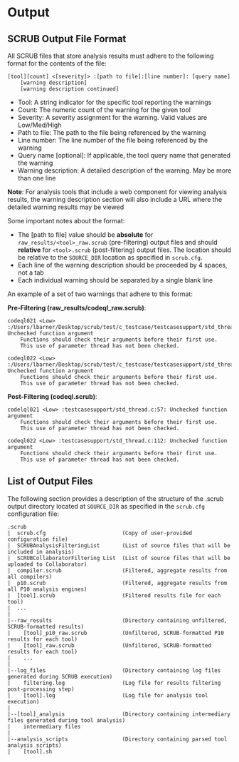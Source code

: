 # Output

## SCRUB Output File Format

All SCRUB files that store analysis results must adhere to the following format for the contents of the file:

    [tool][count] <[severity]> :[path to file]:[line number]: [query name]
        [warning description]
        [warning description continued]

- Tool: A string indicator for the specific tool reporting the warnings
- Count: The numeric count of the warning for the given tool
- Severity: A severity assignment for the warning. Valid values are Low/Med/High
- Path to file: The path to the file being referenced by the warning
- Line number: The line number of the file being referenced by the warning
- Query name [optional]: If applicable, the tool query name that generated the warning
- Warning description: A detailed description of the warning. May be more than one line

**Note**: For analysis tools that include a web component for viewing analysis results, the warning description section will also include a URL where the detailed warning results may be viewed

Some important notes about the format:

- The [path to file] value should be **absolute** for ``raw_results/<tool>_raw.scrub`` (pre-filtering) output files and should **relative** for `<tool>.scrub` (post-filtering) output files. The location should be relative to the `SOURCE_DIR` location as specified in `scrub.cfg`.
- Each line of the warning description should be proceeded by 4 spaces, not a tab
- Each individual warning should be separated by a single blank line

An example of a set of two warnings that adhere to this format:

**Pre-Filtering (raw_results/codeql_raw.scrub)**:

    codeql021 <Low> :/Users/lbarner/Desktop/scrub/test/c_testcase/testcasesupport/std_thread.c:57: Unchecked function argument
        Functions should check their arguments before their first use.
        This use of parameter thread has not been checked.

    codeql022 <Low> :/Users/lbarner/Desktop/scrub/test/c_testcase/testcasesupport/std_thread.c:112: Unchecked function argument
        Functions should check their arguments before their first use.
        This use of parameter thread has not been checked.

**Post-Filtering (codeql.scrub)**:

    codelql021 <Low> :testcasesupport/std_thread.c:57: Unchecked function argument
        Functions should check their arguments before their first use.
        This use of parameter thread has not been checked.

    codeql022 <Low> :testcasesupport/std_thread.c:112: Unchecked function argument
        Functions should check their arguments before their first use.
        This use of parameter thread has not been checked.


## List of Output Files

The following section provides a description of the structure of the .scrub output directory located at `SOURCE_DIR` as specified in the `scrub.cfg` configuration file:

    .scrub
    |  scrub.cfg                        (Copy of user-provided configuration file)
    |  SCRUBAnalysisFilteringList       (List of source files that will be included in analysis)
    |  SCRUBCollaboratorFiltering List  (List of source files that will be uploaded to Collaborator)
    |  compiler.scrub                   (Filtered, aggregate results from all compilers)
    |  p10.scrub                        (Filtered, aggregate results from all P10 analysis engines)
    |  [tool].scrub                     (Filtered results file for each tool)
    |  ...
    |
    |--raw_results                      (Directory containing unfiltered, SCRUB-formatted results)
    |    [tool]_p10_raw.scrub           (Unfiltered, SCRUB-formatted P10 results for each tool)
    |    [tool]_raw.scrub               (Unfiltered, SCRUB-formatted results for each tool)
    |    ...
    |
    |--log_files                        (Directory containing log files generated during SCRUB execution)
    |    filtering.log                  (Log file for results filtering post-processing step)
    |    [tool].log                     (Log file for analysis tool execution)
    |
    |--[tool]_analysis                  (Directory containing intermediary files generated during tool analysis)
    |    intermediary files
    |
    |--analysis_scripts                 (Directory containing parsed tool analysis scripts)
    |    [tool].sh

